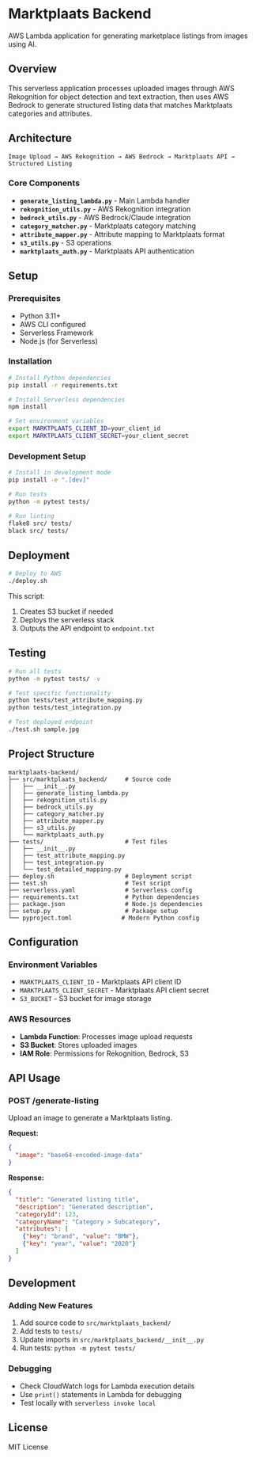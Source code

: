 # Marktplaats Backend

AWS Lambda application for generating marketplace listings from images using AI.

## Overview

This serverless application processes uploaded images through AWS Rekognition for object detection and text extraction, then uses AWS Bedrock to generate structured listing data that matches Marktplaats categories and attributes.

## Architecture

```
Image Upload → AWS Rekognition → AWS Bedrock → Marktplaats API → Structured Listing
```

### Core Components

- **`generate_listing_lambda.py`** - Main Lambda handler
- **`rekognition_utils.py`** - AWS Rekognition integration 
- **`bedrock_utils.py`** - AWS Bedrock/Claude integration
- **`category_matcher.py`** - Marktplaats category matching
- **`attribute_mapper.py`** - Attribute mapping to Marktplaats format
- **`s3_utils.py`** - S3 operations
- **`marktplaats_auth.py`** - Marktplaats API authentication

## Setup

### Prerequisites

- Python 3.11+
- AWS CLI configured
- Serverless Framework
- Node.js (for Serverless)

### Installation

```bash
# Install Python dependencies
pip install -r requirements.txt

# Install Serverless dependencies  
npm install

# Set environment variables
export MARKTPLAATS_CLIENT_ID=your_client_id
export MARKTPLAATS_CLIENT_SECRET=your_client_secret
```

### Development Setup

```bash
# Install in development mode
pip install -e ".[dev]"

# Run tests
python -m pytest tests/

# Run linting
flake8 src/ tests/
black src/ tests/
```

## Deployment

```bash
# Deploy to AWS
./deploy.sh
```

This script:
1. Creates S3 bucket if needed
2. Deploys the serverless stack
3. Outputs the API endpoint to `endpoint.txt`

## Testing

```bash
# Run all tests
python -m pytest tests/ -v

# Test specific functionality
python tests/test_attribute_mapping.py
python tests/test_integration.py

# Test deployed endpoint
./test.sh sample.jpg
```

## Project Structure

```
marktplaats-backend/
├── src/marktplaats_backend/     # Source code
│   ├── __init__.py
│   ├── generate_listing_lambda.py
│   ├── rekognition_utils.py
│   ├── bedrock_utils.py
│   ├── category_matcher.py
│   ├── attribute_mapper.py
│   ├── s3_utils.py
│   └── marktplaats_auth.py
├── tests/                       # Test files
│   ├── __init__.py
│   ├── test_attribute_mapping.py
│   ├── test_integration.py
│   └── test_detailed_mapping.py
├── deploy.sh                    # Deployment script
├── test.sh                      # Test script
├── serverless.yaml              # Serverless config
├── requirements.txt             # Python dependencies
├── package.json                 # Node.js dependencies
├── setup.py                     # Package setup
└── pyproject.toml              # Modern Python config
```

## Configuration

### Environment Variables

- `MARKTPLAATS_CLIENT_ID` - Marktplaats API client ID
- `MARKTPLAATS_CLIENT_SECRET` - Marktplaats API client secret
- `S3_BUCKET` - S3 bucket for image storage

### AWS Resources

- **Lambda Function**: Processes image upload requests
- **S3 Bucket**: Stores uploaded images
- **IAM Role**: Permissions for Rekognition, Bedrock, S3

## API Usage

### POST /generate-listing

Upload an image to generate a Marktplaats listing.

**Request:**
```json
{
  "image": "base64-encoded-image-data"
}
```

**Response:**
```json
{
  "title": "Generated listing title",
  "description": "Generated description", 
  "categoryId": 123,
  "categoryName": "Category > Subcategory",
  "attributes": [
    {"key": "brand", "value": "BMW"},
    {"key": "year", "value": "2020"}
  ]
}
```

## Development

### Adding New Features

1. Add source code to `src/marktplaats_backend/`
2. Add tests to `tests/`
3. Update imports in `src/marktplaats_backend/__init__.py`
4. Run tests: `python -m pytest tests/`

### Debugging

- Check CloudWatch logs for Lambda execution details
- Use `print()` statements in Lambda for debugging
- Test locally with `serverless invoke local`

## License

MIT License
